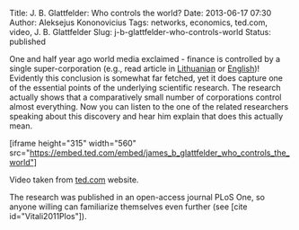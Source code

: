 Title: J. B. Glattfelder: Who controls the world?
Date: 2013-06-17 07:30
Author: Aleksejus Kononovicius
Tags: networks, economics, ted.com, video, J. B. Glattfelder
Slug: j-b-glattfelder-who-controls-world
Status: published

One and half year ago world media exclaimed -
finance is controlled by a single super-corporation (e.g., read article
in
[Lithuanian](https://www.15min.lt/verslas/naujiena/uzsienis/mokslininku-tyrimas-pasaulio-finansus-valdo-viena-superkorporacija-195-175783)
or
[English](https://www.forbes.com/sites/bruceupbin/2011/10/22/the-147-companies-that-control-everything/))!
Evidently this conclusion is somewhat far fetched, yet it does capture
one of the essential points of the underlying scientific research. The
research actually shows that a comparatively small number of
corporations control almost everything. Now you can listen to the one of
the related researchers speaking about this discovery and hear him
explain that does this actually mean.
<!--more-->

[iframe height="315" width="560"
src="https://embed.ted.com/embed/james_b_glattfelder_who_controls_the_world"]

Video taken from
[ted.com](https://www.ted.com/talks/james_b_glattfelder_who_controls_the_world)
website.

The research was published in an open-access journal PLoS One, so anyone
willing can familiarize themselves even further (see \[cite
id="Vitali2011Plos"\]).
